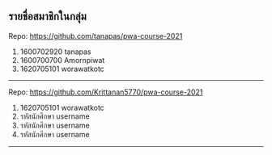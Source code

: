 ## รายชื่อสมาชิกในกลุ่ม



Repo: <https://github.com/tanapas/pwa-course-2021>

1. 1600702920 tanapas
2. 1600700700 Amornpiwat
3. 1620705101 worawatkotc

----------------------------

Repo: https://github.com/Krittanan5770/pwa-course-2021


1. 1620705101 worawatkotc
2. รหัสนักศึกษา username
3. รหัสนักศึกษา username
4. รหัสนักศึกษา username

----------------------------
